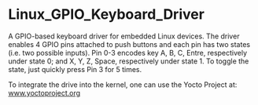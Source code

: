 # Linux_GPIO_Keyboard_Driver

A GPIO-based keyboard driver for embedded Linux devices. The driver enables 4 GPIO pins attached to push buttons and each pin has two states (i.e. two possible inputs). Pin 0-3 encodes key A, B, C, Entre, respectively under state 0; and X, Y, Z, Space, respectively under state 1. To toggle the state, just quickly press Pin 3 for 5 times.

To integrate the drive into the kernel, one can use the Yocto Project at: www.yoctoproject.org
